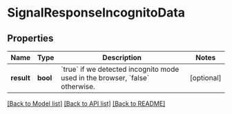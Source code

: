 # SignalResponseIncognitoData

## Properties
Name | Type | Description | Notes
------------ | ------------- | ------------- | -------------
**result** | **bool** | &#x60;true&#x60; if we detected incognito mode used in the browser, &#x60;false&#x60; otherwise. | [optional] 

[[Back to Model list]](../../README.md#documentation-for-models) [[Back to API list]](../../README.md#documentation-for-api-endpoints) [[Back to README]](../../README.md)

